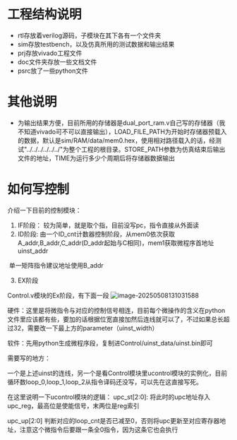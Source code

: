 # 工程结构说明

+ rtl存放着verilog源码，子模块在其下各有一个文件夹
+ sim存放testbench，以及仿真所用的测试数据和输出结果
+ prj存放vivado工程文件
+ doc文件夹存放一些文档文件
+ psrc放了一些python文件

# 其他说明

+ 为输出结果方便，目前所用的存储器是dual_port_ram.v自己写的存储器（我不知道vivado可不可以直接输出），LOAD_FILE_PATH为开始时存储器预载入的数据，默认是sim/RAM/data/mem0.hex，使用相对路径载入的话，经测试"../../../../../../"为整个工程的根目录。STORE_PATH参数为仿真结束后输出文件的地址，TIME为运行多少个周期后将存储器数据输出

# 如何写控制

介绍一下目前的控制模块：

1. IF阶段： 较为简单，就是取个指，目前没写pc，指令直接从外面读
2. ID阶段: 由一个ID_cnt计数器控制阶段，从mem0依次获取A_addr,B_addr,C_addr(D_addr起始与C相同)，mem1获取微程序首地址uinst_addr

​	单一矩阵指令建议地址使用B_addr

3. EX阶段

Control.v模块的Ex阶段，有下面一段
![image-20250508131031588](C:\Users\Lenovo\AppData\Roaming\Typora\typora-user-images\image-20250508131031588.png)

硬件：这里是将微指令与对应的控制信号相连，目前每个微操作的含义在python文件里应该都有些，要加的话根据位宽直接加然后连线就可以了，不过如果总长超过32，需要改一下最上方的parameter（uinst_width）

软件：先用python生成微程序段，复制进Control/uinst_data/uinst.bin即可



需要写的地方：

一个是上述uinst的连线，另一个是看Control模块里ucontrol模块的实例化，目前循环数loop_0,loop_1,loop_2从指令译码还没写，可以先在这直接写死。

在这里说明一下ucontrol模块的逻辑： upc_st[2:0]: 将此时的upc地址存入upc_reg，最高位是使能信号，末两位是reg索引

upc_up[2:0] 判断对应的loop_cnt是否已减至0，否则将upc更新至对应寄存器地址，注意这个微指令后要跟一条全0指令，因为这条它也会执行



